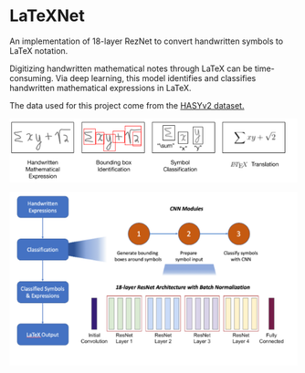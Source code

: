 # LaTeXNet

An implementation of 18-layer RezNet to convert handwritten symbols to LaTeX notation.

Digitizing handwritten mathematical notes through LaTeX can be time-consuming. Via deep learning, this model identifies and classifies handwritten mathematical expressions in LaTeX. 

The data used for this project come from the [HASYv2 dataset.](https://www.kaggle.com/guru001/hasyv2) 

![High Level Model Description](/images/high_level_model.png)

![High Level Architecture](/images/RezNet_architecture.png)
